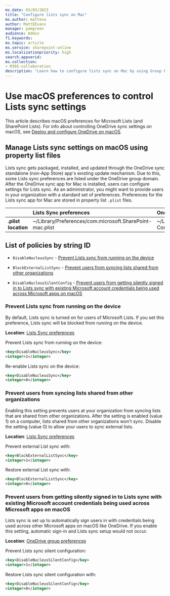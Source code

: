 ```yaml
---
ms.date: 03/03/2023
title: "Configure lists sync on Mac"
ms.author: matteva
author: MattEEvans
manager: pamgreen
audience: Admin
f1.keywords:
ms.topic: article
ms.service: sharepoint-online
ms.localizationpriority: high
search.appverid:
ms.collection: 
- M365-collaboration
description: "Learn how to configure lists sync on Mac by using Group Policy objects (GPOs)."
---
```


# Use macOS preferences to control Lists sync settings

This article describes macOS preferences for Microsoft Lists (and SharePoint Lists). For info about controlling OneDrive sync settings on macOS, see [Deploy and configure OneDrive on macOS](/sharepoint/deploy-and-configure-on-macos).

## Manage Lists sync settings on macOS using property list files

Lists sync gets packaged, installed, and updated through the OneDrive sync standalone (non-App Store) app's existing update mechanism. Due to this, some Lists sync preferences are listed under the OneDrive group domain. After the OneDrive sync app for Mac is installed, users can configure settings for Lists sync. As an administrator, you might want to provide users in your organization with a standard set of preferences. Preferences for the Lists sync app for Mac are stored in property list `.plist` files.
  
|| Lists Sync preferences | OneDrive group preferences |
|:-----|:-----|:-----|
|**.plist location**  |~/Library/Preferences/com.microsoft.SharePoint-mac.plist  |~/Library/Group Containers/UBF8T346G9.OneDriveStandaloneSuite/Library/Preferences/UBF8T346G9.OneDriveStandaloneSuite.plist  |

## List of policies by string ID

- `DisableNucleusSync` - [Prevent Lists sync from running on the device](lists-sync-policies-macos.md#prevent-lists-sync-from-running-on-the-device)

- `BlockExternalListSync` - [Prevent users from syncing lists shared from other organizations](lists-sync-policies-macos.md#prevent-users-from-syncing-lists-shared-from-other-organizations)

- `DisableNucleusSilentConfig` - [Prevent users from getting silently signed in to Lists sync with existing Microsoft account credentials being used across Microsoft apps on macOS](lists-sync-policies-macos.md#prevent-users-from-getting-silently-signed-in-to-lists-sync-with-existing-microsoft-account-credentials-being-used-across-microsoft-apps-on-macos)

### Prevent Lists sync from running on the device

By default, Lists sync is turned on for users of Microsoft Lists. If you set this preference, Lists sync will be blocked from running on the device.

**Location**: [Lists Sync preferences](lists-sync-policies-macos.md#manage-lists-sync-settings-on-macos-using-property-list-files)

Prevent Lists sync from running on the device:

```xml
<key>DisableNucleusSync</key>
<integer>1</integer>
```

Re-enable Lists sync on the device:

```xml
<key>DisableNucleusSync</key>
<integer>0</integer>
```

### Prevent users from syncing lists shared from other organizations

Enabling this setting prevents users at your organization from syncing lists that are shared from other organizations. After the setting is enabled (value 1) on a computer, lists shared from other organizations won't sync. Disable the setting (value 0) to allow your users to sync external lists.

**Location**: [Lists Sync preferences](lists-sync-policies-macos.md#manage-lists-sync-settings-on-macos-using-property-list-files)

Prevent external List sync with:

```xml
<key>BlockExternalListSync</key>
<integer>1</integer>
```

Restore external List sync with:

```xml
<key>BlockExternalListSync</key>
<integer>0</integer>
```

### Prevent users from getting silently signed in to Lists sync with existing Microsoft account credentials being used across Microsoft apps on macOS

Lists sync is set up to automatically sign users in with credentials being used across other Microsoft apps on macOS like OneDrive. If you enable this setting, automatic sign-in and Lists sync setup would not occur.

**Location**: [OneDrive group preferences](lists-sync-policies-macos.md#manage-lists-sync-settings-on-macos-using-property-list-files)

Prevent Lists sync silent configuration:

```xml
<key>DisableNucleusSilentConfig</key>
<integer>1</integer>
```

Restore Lists sync silent configuration with:

```xml
<key>DisableNucleusSilentConfig</key>
<integer>0</integer>
```
